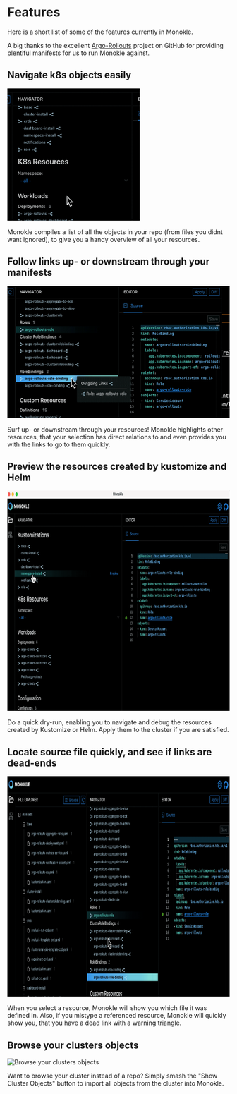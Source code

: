 # Features

Here is a short list of some of the features currently in Monokle.

A big thanks to the excellent [Argo-Rollouts](https://github.com/argoproj/argo-rollouts/) project on GitHub for
providing plentiful manifests for us to run Monokle against.

## Navigate k8s objects easily

<img src="./img/navigator.gif" alt="Navigate k8s objects easily" width="300" height="300" />

Monokle compiles a list of all the objects in your repo (from files you didnt want ignored), to give you a handy
overview of all your resources.

## Follow links up- or downstream through your manifests

<img src="./img/upstream-downstream.gif" alt="Follow links up or downstream through your manifests" width="600" height="300" />

Surf up- or downstream through your resources! Monokle highlights other resources, that your selection has direct
relations to and even provides you with the links to go to them quickly.

## Preview the resources created by kustomize and Helm

<img src="./img/kustomization.gif" alt="Preview the resources created by kustomizations" width="800" height="500" />

Do a quick dry-run, enabling you to navigate and debug the resources created by Kustomize or Helm. Apply them to
the cluster if you are satisfied.

## Locate source file quickly, and see if links are dead-ends

<img src="./img/find-file-and-dead-links.gif" alt="Locate source file quickly, and see if links are dead-ends" width="800" height="500" />

When you select a resource, Monokle will show you which file it was defined in. Also, if you mistype a referenced
resource, Monokle will quickly show you, that you have a dead link with a warning triangle.

## Browse your clusters objects

<img src="./img/cluster-objects.gif" alt="Browse your clusters objects" width="800" height="500" />

Want to browse your cluster instead of a repo? Simply smash the "Show Cluster Objects" button to import all objects from
the cluster into Monokle.
